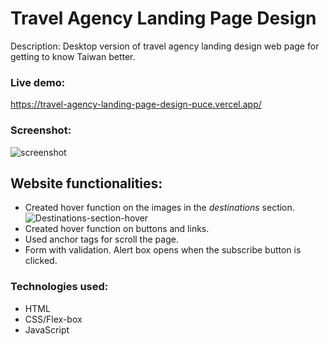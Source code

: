 # Travel Agency Landing Page Design
Description: Desktop version of travel agency landing design web page for getting to know Taiwan better.
### Live demo:
https://travel-agency-landing-page-design-puce.vercel.app/
### Screenshot:
![screenshot](https://user-images.githubusercontent.com/87233307/222387365-cbd3a2d0-5a6e-4dbb-9d24-3f9d7528eddf.png)
## Website functionalities:
- Created hover function on the images in the _destinations_ section.
![Destinations-section-hover](https://user-images.githubusercontent.com/87233307/222389767-6aea6a81-4312-4d9a-bd7d-09953bd5c2fb.png)
- Created hover function on buttons and links.
- Used anchor tags for scroll the page.
- Form with validation. Alert box opens when the subscribe button is clicked.
### Technologies used:
- HTML
- CSS/Flex-box
- JavaScript
